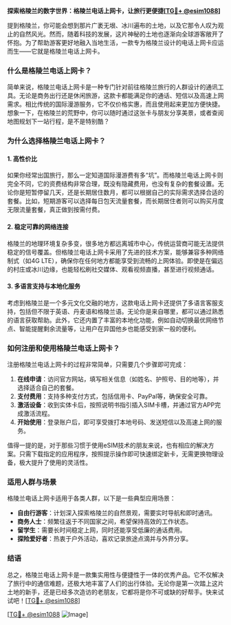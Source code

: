 **探索格陵兰的数字世界：格陵兰电话上网卡，让旅行更便捷[[TG💪+ @esim1088](https://t.me/s/esim1088)]**

提到格陵兰，你可能会想到那片广袤无垠、冰川遍布的土地，以及它那令人叹为观止的自然风光。然而，随着科技的发展，这片神秘的土地也逐渐向全球游客敞开了怀抱。为了帮助游客更好地融入当地生活，一款专为格陵兰设计的电话上网卡应运而生——它就是格陵兰电话上网卡。

### **什么是格陵兰电话上网卡？**

简单来说，格陵兰电话上网卡是一种专门针对前往格陵兰旅行的人群设计的通讯工具。无论是商务出行还是休闲旅游，这款卡都能满足你的通话、短信以及高速上网需求。相比传统的国际漫游服务，它不仅价格实惠，而且使用起来更加方便快捷。想象一下，在格陵兰的荒野中，你可以随时通过这张卡与朋友分享美景，或者查阅地图规划下一站行程，是不是特别酷？

### **为什么选择格陵兰电话上网卡？**

#### **1. 高性价比**
如果你经常出国旅行，那么一定知道国际漫游费有多“坑”。而格陵兰电话上网卡则完全不同，它的资费结构非常合理，既没有隐藏费用，也没有复杂的套餐设置。无论你是短暂停留几天，还是长期居住数月，都可以根据自己的实际需求选择合适的套餐。比如，短期游客可以选择每日包天流量套餐，而长期居住者则可以购买月度无限流量套餐，真正做到按需付费。

#### **2. 稳定可靠的网络连接**
格陵兰的地理环境复杂多变，很多地方都远离城市中心，传统运营商可能无法提供稳定的信号覆盖。但格陵兰电话上网卡采用了先进的技术方案，能够兼容多种网络制式（如4G LTE），确保你在任何地方都能享受到流畅的上网体验。即使是在偏远的村庄或冰川边缘，也能轻松刷社交媒体、观看视频直播，甚至进行视频通话。

#### **3. 多语言支持与本地化服务**
考虑到格陵兰是一个多元文化交融的地方，这款电话上网卡还提供了多语言客服支持，包括但不限于英语、丹麦语和格陵兰语。无论你是来自哪里，都可以通过熟悉的语言获取帮助。此外，它还内置了丰富的本地化功能，例如自动切换最优网络节点、智能提醒剩余流量等，让用户在异国他乡也能感受到家一般的便利。

### **如何注册和使用格陵兰电话上网卡？**

注册格陵兰电话上网卡的过程非常简单，只需要几个步骤即可完成：

1. **在线申请**：访问官方网站，填写相关信息（如姓名、护照号、目的地等），并选择适合自己的套餐。
2. **支付费用**：支持多种支付方式，包括信用卡、PayPal等，确保安全可靠。
3. **激活设备**：收到实体卡后，按照说明书指引插入SIM卡槽，并通过官方APP完成激活流程。
4. **开始使用**：登录账户后，即可享受拨打本地号码、发送短信以及高速上网的服务。

值得一提的是，对于那些习惯于使用eSIM技术的朋友来说，也有相应的解决方案。只需下载指定的应用程序，按照提示操作即可快速绑定新卡，无需更换物理设备，极大提升了使用的灵活性。

### **适用人群与场景**

格陵兰电话上网卡适用于各类人群，以下是一些典型应用场景：

- **自由行游客**：计划深入探索格陵兰的自然景观，需要实时导航和即时通讯。
- **商务人士**：频繁往返于不同国家之间，希望保持高效的工作状态。
- **留学生**：需要长时间稳定上网，同时还能享受低廉的通话费用。
- **探险爱好者**：热衷于户外活动，喜欢记录旅途点滴并与外界分享。

### **结语**

总之，格陵兰电话上网卡是一款集实用性与便捷性于一体的优秀产品。它不仅解决了旅行中的通信难题，还极大地丰富了人们的出行体验。无论你是第一次踏上这片土地的新手，还是已经多次造访的老朋友，它都将是你不可或缺的好帮手。快来试试吧！[[TG💪+ @esim1088](https://t.me/s/esim1088)]

[[TG💪+ @esim1088](https://t.me/s/esim1088) ![Image](https://i.postimg.cc/4NQfJmqS/Snipaste-2025-05-13-00-14-12.png)]